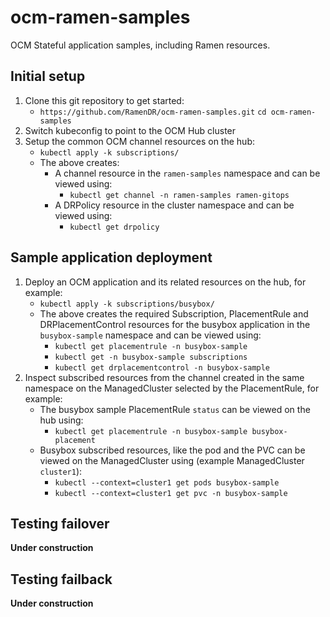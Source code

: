 # ocm-ramen-samples

OCM Stateful application samples, including Ramen resources.

## Initial setup

1. Clone this git repository to get started:
    - `https://github.com/RamenDR/ocm-ramen-samples.git`
  `cd ocm-ramen-samples`
1. Switch kubeconfig to point to the OCM Hub cluster
1. Setup the common OCM channel resources on the hub:
    - `kubectl apply -k subscriptions/`
    - The above creates:
        - A channel resource in the `ramen-samples`
        namespace and can be viewed using:
            - `kubectl get channel -n ramen-samples ramen-gitops`
        - A DRPolicy resource in the cluster namespace and can
        be viewed using:
            - `kubectl get drpolicy`

## Sample application deployment

1. Deploy an OCM application and its related resources on the hub, for
  example:
    - `kubectl apply -k subscriptions/busybox/`
    - The above creates the required Subscription, PlacementRule and
    DRPlacementControl resources for the busybox application in the
    `busybox-sample` namespace and can be viewed using:
        - `kubectl get placementrule -n busybox-sample`
        - `kubectl get -n busybox-sample subscriptions`
        - `kubectl get drplacementcontrol -n busybox-sample`
1. Inspect subscribed resources from the channel created in the same namespace
  on the ManagedCluster selected by the PlacementRule, for example:
    - The busybox sample PlacementRule `status` can be viewed on the hub
    using:
        - `kubectl get placementrule -n busybox-sample busybox-placement`
    - Busybox subscribed resources, like the pod and the PVC can be viewed on
    the ManagedCluster using (example ManagedCluster `cluster1`):
        - `kubectl --context=cluster1 get pods busybox-sample`
        - `kubectl --context=cluster1 get pvc -n busybox-sample`

## Testing failover

**Under construction**

## Testing failback

**Under construction**
